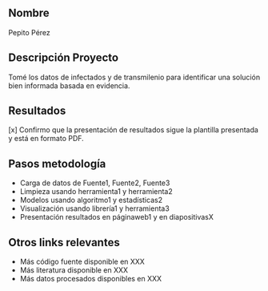 ## Nombre

Pepito Pérez

## Descripción Proyecto

Tomé los datos de infectados y de transmilenio para identificar una solución bien informada basada en evidencia.

## Resultados

[x] Confirmo que la presentación de resultados sigue la plantilla presentada y está en formato PDF.

## Pasos metodología

- Carga de datos de Fuente1, Fuente2, Fuente3
- Limpieza usando herramienta1 y herramienta2
- Modelos usando algoritmo1 y estadísticas2
- Visualización usando librería1 y herramienta3
- Presentación resultados en páginaweb1 y en diapositivasX



## Otros links relevantes

- Más código fuente disponible en XXX
- Más literatura disponible en XXX
- Más datos procesados disponibles en XXX
